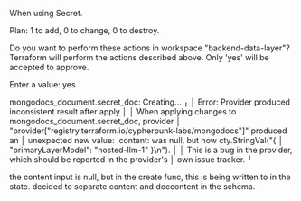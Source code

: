 When using Secret. 

Plan: 1 to add, 0 to change, 0 to destroy.

Do you want to perform these actions in workspace "backend-data-layer"?
  Terraform will perform the actions described above.
  Only 'yes' will be accepted to approve.

  Enter a value: yes

mongodocs_document.secret_doc: Creating...
╷
│ Error: Provider produced inconsistent result after apply
│ 
│ When applying changes to mongodocs_document.secret_doc, provider
│ "provider[\"registry.terraform.io/cypherpunk-labs/mongodocs\"]" produced an
│ unexpected new value: .content: was null, but now cty.StringVal("{
│ \"primaryLayerModel\": \"hosted-llm-1\" }\n").
│ 
│ This is a bug in the provider, which should be reported in the provider's
│ own issue tracker.
╵

the content input is null, but in the create func, this is being written to in the state.
decided to separate content and doccontent in the schema.